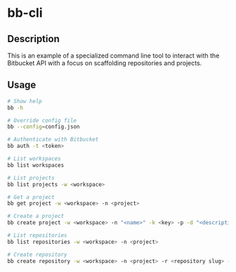# bb-cli

## Description

This is an example of a specialized command line tool to interact with the 
Bitbucket API with a focus on scaffolding repositories and projects.

## Usage

```bash
# Show help
bb -h

# Override config file
bb --config=config.json

# Authenticate with Bitbucket
bb auth -t <token>

# List workspaces
bb list workspaces

# List projects
bb list projects -w <workspace>

# Get a project
bb get project -w <workspace> -n <project>

# Create a project
bb create project -w <workspace> -n "<name>" -k <key> -p -d "<description>"

# List repositories
bb list repositories -w <workspace> -n <project>

# Create repository
bb create repository -w <workspace> -n <project> -r <repository slug> -p
```
